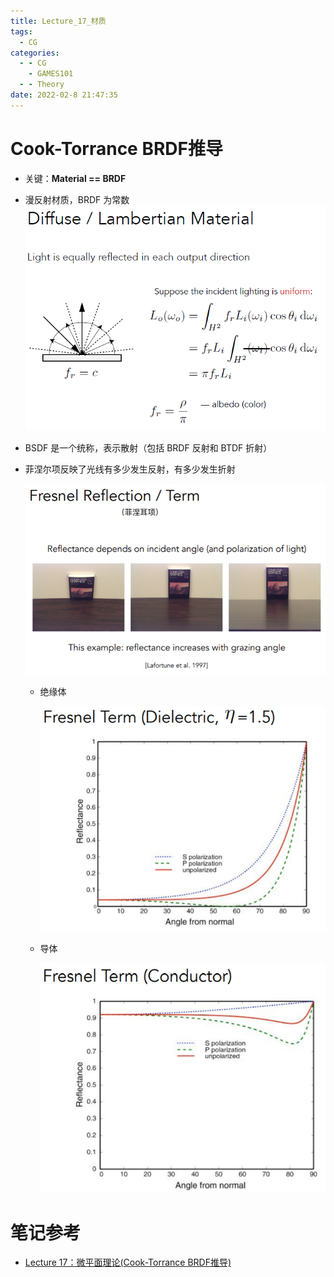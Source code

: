 ```yaml
---
title: Lecture_17_材质
tags:
  - CG
categories:
  - - CG
    - GAMES101
  - - Theory
date: 2022-02-8 21:47:35
---
```

# Cook-Torrance BRDF推导
- 关键：**Material == BRDF**
- 漫反射材质，BRDF 为常数
  ![](Lecture-17-材质/20221022120922.png)  

- BSDF 是一个统称，表示散射（包括 BRDF 反射和 BTDF 折射）
- 菲涅尔项反映了光线有多少发生反射，有多少发生折射

  ![](Lecture-17-材质/3117aae5-18c9-4c31-82e9-3f39d06cbfa2-11709514.jpg)

  - 绝缘体

    ![](Lecture-17-材质/c243f9f5-911c-473c-83ed-a65dce7fff0a-11709514.jpg)

  - 导体

    ![](Lecture-17-材质/88bbb316-7d73-4174-880f-9d47601e99d8-11709514.jpg)

# 笔记参考
- [Lecture 17：微平面理论(Cook-Torrance BRDF推导)](https://zhuanlan.zhihu.com/p/152226698)